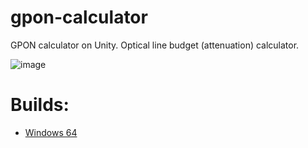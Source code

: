 # gpon-calculator
GPON calculator on Unity. Optical line budget (attenuation) calculator.

![image](https://user-images.githubusercontent.com/101662620/170692904-f5e73290-223c-4069-8c26-17de38624db1.png)

# Builds:
+ [Windows 64](Builds/poner_win_64.rar)
